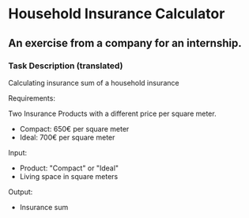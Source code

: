 # Household Insurance Calculator
## An exercise from a company for an internship.

### Task Description (translated)
Calculating insurance sum of a household insurance

Requirements:

Two Insurance Products with a different price per square meter.
- Compact: 650€ per square meter
- Ideal: 700€ per square meter

Input:
- Product: "Compact" or "Ideal"
- Living space in square meters

Output:
- Insurance sum